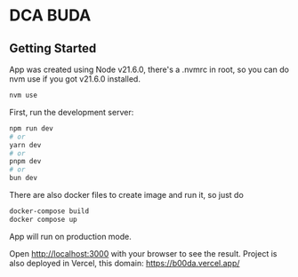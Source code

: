 # DCA BUDA

## Getting Started

App was created using Node v21.6.0, there's a .nvmrc in root, so you can do nvm use if you got v21.6.0 installed.
```bash
nvm use
```

First, run the development server:

```bash
npm run dev
# or
yarn dev
# or
pnpm dev
# or
bun dev
```

There are also docker files to create image and run it,
so just do 
```bash
docker-compose build
docker compose up
``` 
App will run on production mode.

Open [http://localhost:3000](http://localhost:3000) with your browser to see the result.
Project is also deployed in Vercel, this domain: https://b00da.vercel.app/

